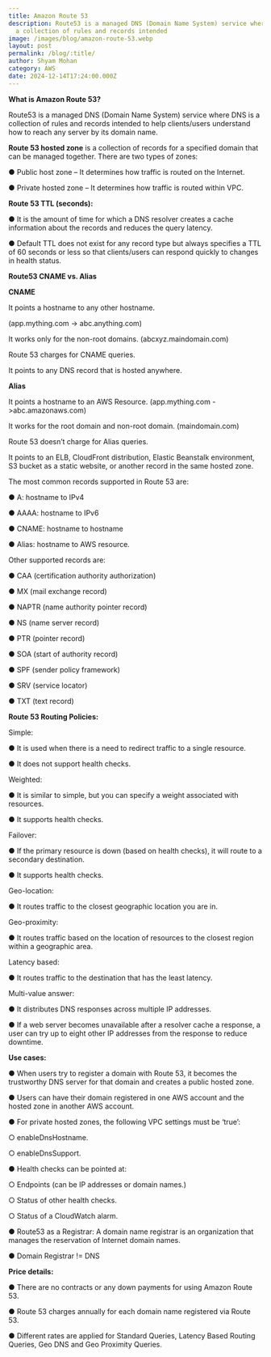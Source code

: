 ```yaml
---
title: Amazon Route 53
description: Route53 is a managed DNS (Domain Name System) service where DNS is
  a collection of rules and records intended
image: /images/blog/amazon-route-53.webp
layout: post
permalink: /blog/:title/
author: Shyam Mohan
category: AWS
date: 2024-12-14T17:24:00.000Z
---
```

**What is Amazon Route 53?**

Route53 is a managed DNS (Domain Name System) service where DNS is a collection of rules and records intended to help clients/users understand how to reach any server by its domain name.

**Route 53 hosted zone** is a collection of records for a specified domain that can be managed together. There are two types of zones:

● Public host zone – It determines how traffic is routed on the Internet.

● Private hosted zone – It determines how traffic is routed within VPC.

**Route 53 TTL (seconds):**

● It is the amount of time for which a DNS resolver creates a cache information about the records and reduces the query latency.

● Default TTL does not exist for any record type but always specifies a TTL of 60 seconds or less so that clients/users can respond quickly to changes in
health status.

**Route53 CNAME vs. Alias**

**CNAME**

It points a hostname to any other hostname. 

(app.mything.com -> abc.anything.com) 

It works only for the non-root domains. (abcxyz.maindomain.com) 

Route 53 charges for CNAME queries. 

It points to any DNS record that is hosted anywhere.

**Alias**

It points a hostname to an AWS Resource. (app.mything.com ->abc.amazonaws.com) 

It works for the root domain and non-root domain. (maindomain.com) 

Route 53 doesn’t charge for Alias queries. 

It points to an ELB, CloudFront distribution, Elastic Beanstalk environment, S3 bucket as a static website, or another record in the same hosted zone.

The most common records supported in Route 53 are:

● A: hostname to IPv4

● AAAA: hostname to IPv6

● CNAME: hostname to hostname

● Alias: hostname to AWS resource.

Other supported records are:

● CAA (certification authority authorization)

● MX (mail exchange record)

● NAPTR (name authority pointer record)

● NS (name server record)

● PTR (pointer record)

● SOA (start of authority record)

● SPF (sender policy framework)

● SRV (service locator)

● TXT (text record)

**Route 53 Routing Policies:**

Simple:

● It is used when there is a need to redirect traffic to a single resource.

● It does not support health checks.

Weighted:

● It is similar to simple, but you can specify a weight associated with resources.

● It supports health checks.

Failover:

● If the primary resource is down (based on health checks), it will route to a secondary destination.

● It supports health checks.

Geo-location:

● It routes traffic to the closest geographic location you are in.

Geo-proximity:

● It routes traffic based on the location of resources to the closest region within a geographic area.

Latency based:

● It routes traffic to the destination that has the least latency.

Multi-value answer:

● It distributes DNS responses across multiple IP addresses.

● If a web server becomes unavailable after a resolver cache a response, a user can try up to eight other IP addresses from the response to reduce downtime.

**Use cases:**

● When users try to register a domain with Route 53, it becomes the trustworthy DNS server for that domain and creates a public hosted zone.

● Users can have their domain registered in one AWS account and the hosted zone in another AWS account.

● For private hosted zones, the following VPC settings must be ‘true’:

○ enableDnsHostname.

○ enableDnsSupport.

● Health checks can be pointed at:

○ Endpoints (can be IP addresses or domain names.)

○ Status of other health checks.

○ Status of a CloudWatch alarm.

● Route53 as a Registrar: A domain name registrar is an organization that manages the reservation of Internet domain names.

● Domain Registrar != DNS

**Price details:**

● There are no contracts or any down payments for using Amazon Route 53.

● Route 53 charges annually for each domain name registered via Route 53.

● Different rates are applied for Standard Queries, Latency Based Routing Queries, Geo DNS and Geo Proximity Queries.
